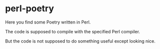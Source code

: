 perl-poetry
===========

Here you find some Poetry written in Perl.

The code is supposed to compile with the specified Perl compiler. 

But the code is not supposed to do something useful except looking nice.
